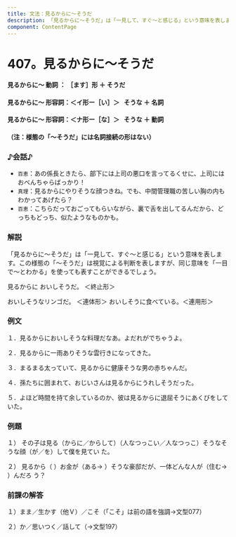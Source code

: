 ```yaml
---
title: 文法：見るからに～そうだ
description: 「見るからに～そうだ」は「一見して、すぐ～と感じる」という意味を表します。この様態の「～そうだ」は視覚による判断を表しますが、同じ意味を「一目で～とわかる」を使っても表すことができるでしょう。
component: ContentPage
---
```



# 407。見るからに～そうだ
#### 見るからに～ 動詞 ： ［ます］形 ＋ そうだ  
#### 見るからに～ 形容詞：＜イ形ー［い］＞   そうな ＋ 名詞
#### 見るからに～ 形容詞：＜ナ形ー［な］＞   そうな ＋ 動詞
#### （注：様態の「～そうだ」には名詞接続の形はない）
### ♪会話♪
- `百恵`：あの係長ときたら、部下には上司の悪口を言ってるくせに、上司にはおべんちゃらばっかり！
- `真理`：見るからにやりそうな顔つきね。でも、中間管理職の苦しい胸の内もわかってあげたら？
- `百恵`：こちらだっておごってもらいながら、裏で舌を出してるんだから、どっちもどっち、似たようなものかも。
### 解説
「見るからに～そうだ」は「一見して、すぐ～と感じる」という意味を表します。この様態の「～そうだ」は視覚による判断を表しますが、同じ意味を「一目で～とわかる」を使っても表すことができるでしょう。

見るからに おいしそうだ。 ＜終止形＞

おいしそうなリンゴだ。 ＜連体形＞ おいしそうに食べている。＜連用形＞
### 例文
１．見るからにおいしそうな料理だなあ。よだれがでちゃうよ。

２．見るからに一雨ありそうな雲行きになってきた。

３．まるまる太っていて、見るからに健康そうな男の赤ちゃんだ。

４．孫たちに囲まれて、おじいさんは見るからにうれしそうだった。

５．よほど時間を持て余しているのか、彼は見るからに退屈そうにあくびをしていた。
### 例題
１） その子は見る（からに／からして）（人なつっこい／人なつっこ）そうなそうな顔（が／を）して僕を見てい た。

２） 見るから（ ）お金が（ある→ ）そうな豪邸だが、一体どんな人が（住む→ ）んだろ う？
### 前課の解答
１）まま／生かす（他Ｖ）／こそ（「こそ」は前の語を強調→文型077）

２）か／思いつく／話して（→文型197）
